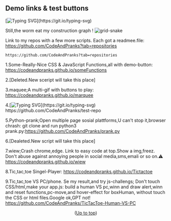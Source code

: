 ## Demo links & test buttons<a id="up"></a>

[![Typing SVG](https://readme-typing-svg.demolab.com?font=Fira+Code&duration=2000&pause=500&color=F7697A&background=333333&width=435&lines=Code+And+Pranks+info+page+with%2C+;+live+demo+links+for+testing+purpose.)](https://git.io/typing-svg)

Still,the worm eat my construction graph !
![grid-snake](https://user-images.githubusercontent.com/94220731/198875879-db8010bf-01c8-4f34-98c7-3dd8a0a6e734.svg)

Link to my repos with a few more scripts. Each got a readmee.file:
https://github.com/CodeAndPranks?tab=repositories
```
https://github.com/CodeAndPranks?tab=repositories
```
1.Some-Really-Nice CSS & JavaScript Functions,all with demo-button:
https://codeandpranks.github.io/someFunctions

2.[Deleted.New sceript will take this place]

3.maquee;A multi-gif with buttons to play:
https://codeandpranks.github.io/marquee

4.[![Typing SVG](https://readme-typing-svg.demolab.com?font=Fira+Code&duration=2000&pause=500&color=000000&background=FF1493&width=435&lines=+My+test-repo+with%2C+;+demo+links+for+testing+purpose.)](https://git.io/typing-svg)
https://github.com/CodeAndPranks/test-repo


5.Python-prank;Open multiple page sosial plattforms,U can't stop it,browser chrash:
git clone and run python3 prank.py:https://github.com/CodeAndPranks/prank.py

6.[Dealeted.New script will take this place]

7.wiew;Crash chrome,edge.
Link to easy code at top.Show a img,freez.
Don't abuse against annoying people in social media,sms,emali or so on.⚠️
https://codeandpranks.github.io/wiew

8.Tic,tac,toe Singel-Player:
https://codeandpranks.github.io/Tictactoe

9.Tic,tac,toe VS PC/phone.
Se my result,and try js-challengs;
Don't touch CSS/html,make your app.js:
build a human VS pc,winn and draw alert,winn and reset functions,pc-move,and hover-effect for boxHuman, without touch the CSS or html files.Google ok,GPT not!
https://github.com/CodeAndPranks/TicTacToe-Human-VS-PC



<p align="center">(<a href="#up">Up to top</a>)</p>
